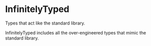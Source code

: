 # InfinitelyTyped

Types that act like the standard library.

InfinitelyTyped includes all the over-engineered types that mimic the standard library.


